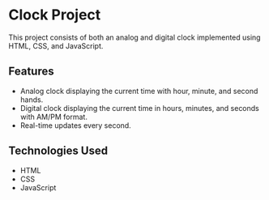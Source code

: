 # Clock Project

This project consists of both an analog and digital clock implemented using HTML, CSS, and JavaScript.

## Features

- Analog clock displaying the current time with hour, minute, and second hands.
- Digital clock displaying the current time in hours, minutes, and seconds with AM/PM format.
- Real-time updates every second.

## Technologies Used

- HTML
- CSS
- JavaScript



